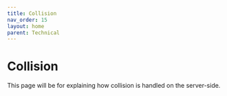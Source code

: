 ```yaml
---
title: Collision
nav_order: 15
layout: home
parent: Technical
---
```


# Collision
This page will be for explaining how collision is handled on the server-side.
